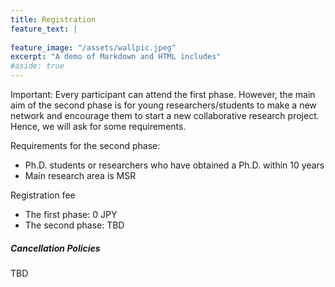 ```yaml
---
title: Registration
feature_text: |
  
feature_image: "/assets/wallpic.jpeg"
excerpt: "A demo of Markdown and HTML includes"
#aside: true
---
```


Important: Every participant can attend the first phase. However, the main aim of the second phase is for young researchers/students to make a new network and encourage them to start a new collaborative research project. Hence, we will ask for some requirements. 

Requirements for the second phase: 
- Ph.D. students or researchers who have obtained a Ph.D. within 10 years
- Main research area is MSR


Registration fee
- The first phase: 0 JPY
- The second phase: TBD

##### Cancellation Policies

TBD
